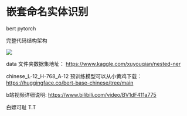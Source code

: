 # 嵌套命名实体识别
bert pytorch 

完整代码结构架构

<img src="https://gitee.com/xu_kai_xuyouqian/picture-bed/raw/master/20211114160240.png"/>


data 文件夹数据集地址：
https://www.kaggle.com/xuyouqian/nested-ner

chinese_L-12_H-768_A-12 预训练模型可以从小黄鸡下载：
https://huggingface.co/bert-base-chinese/tree/main

b站视频详细说明:
https://www.bilibili.com/video/BV1dF411a775

白嫖可耻 T.T

